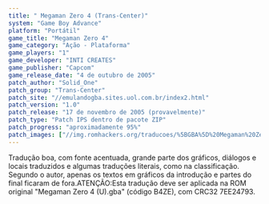 ```yaml
---
title: " Megaman Zero 4 (Trans-Center)"
system: "Game Boy Advance"
platform: "Portátil"
game_title: "Megaman Zero 4"
game_category: "Ação - Plataforma"
game_players: "1"
game_developer: "INTI CREATES"
game_publisher: "Capcom"
game_release_date: "4 de outubro de 2005"
patch_author: "Solid_One"
patch_group: "Trans-Center"
patch_site: "//emulandogba.sites.uol.com.br/index2.html"
patch_version: "1.0"
patch_release: "17 de novembro de 2005 (provavelmente)"
patch_type: "Patch IPS dentro de pacote ZIP"
patch_progress: "aproximadamente 95%"
patch_images: ["//img.romhackers.org/traducoes/%5BGBA%5D%20Megaman%20Zero%204%20-%20Trans-Center%20-%201.png","//img.romhackers.org/traducoes/%5BGBA%5D%20Megaman%20Zero%204%20-%20Trans-Center%20-%202.png","//img.romhackers.org/traducoes/%5BGBA%5D%20Megaman%20Zero%204%20-%20Trans-Center%20-%203.png"]
---
```

Tradução boa, com fonte acentuada, grande parte dos gráficos, diálogos e locais traduzidos e algumas traduções literais, como na classificação. Segundo o autor, apenas os textos em gráficos da introdução e partes do final ficaram de fora.ATENÇÃO:Esta tradução deve ser aplicada na ROM original "Megaman Zero 4 (U).gba" (código B4ZE), com CRC32 7EE24793.
